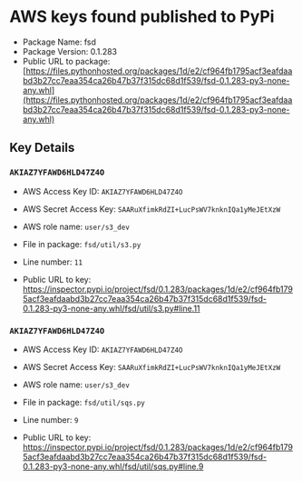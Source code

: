 # AWS keys found published to PyPi

* Package Name: fsd
* Package Version: 0.1.283
* Public URL to package: [https://files.pythonhosted.org/packages/1d/e2/cf964fb1795acf3eafdaabd3b27cc7eaa354ca26b47b37f315dc68d1f539/fsd-0.1.283-py3-none-any.whl](https://files.pythonhosted.org/packages/1d/e2/cf964fb1795acf3eafdaabd3b27cc7eaa354ca26b47b37f315dc68d1f539/fsd-0.1.283-py3-none-any.whl)

## Key Details

### `AKIAZ7YFAWD6HLD47Z4O`

* AWS Access Key ID: `AKIAZ7YFAWD6HLD47Z4O`
* AWS Secret Access Key: `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` 
* AWS role name: `user/s3_dev`
* File in package: `fsd/util/s3.py`
* Line number: `11`

* Public URL to key: https://inspector.pypi.io/project/fsd/0.1.283/packages/1d/e2/cf964fb1795acf3eafdaabd3b27cc7eaa354ca26b47b37f315dc68d1f539/fsd-0.1.283-py3-none-any.whl/fsd/util/s3.py#line.11



### `AKIAZ7YFAWD6HLD47Z4O`

* AWS Access Key ID: `AKIAZ7YFAWD6HLD47Z4O`
* AWS Secret Access Key: `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` 
* AWS role name: `user/s3_dev`
* File in package: `fsd/util/sqs.py`
* Line number: `9`

* Public URL to key: https://inspector.pypi.io/project/fsd/0.1.283/packages/1d/e2/cf964fb1795acf3eafdaabd3b27cc7eaa354ca26b47b37f315dc68d1f539/fsd-0.1.283-py3-none-any.whl/fsd/util/sqs.py#line.9


